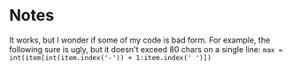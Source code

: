 # Notes
It works, but I wonder if some of my code is bad form. For example, the following sure is ugly, but it doesn't exceed 80 chars on a single line:
`max = int(item[int(item.index('-')) + 1:item.index(' ')])`